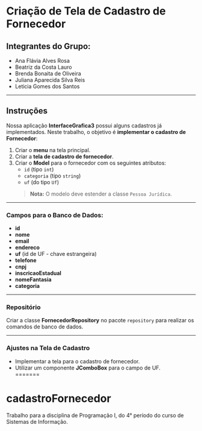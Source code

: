 # Criação de Tela de Cadastro de Fornecedor

## Integrantes do Grupo:
- Ana Flávia Alves Rosa  
- Beatriz da Costa Lauro  
- Brenda Bonaita de Oliveira  
- Juliana Aparecida Silva Reis  
- Leticia Gomes dos Santos  

---

## Instruções

Nossa aplicação **InterfaceGrafica3** possui alguns cadastros já implementados. Neste trabalho, o objetivo é **implementar o cadastro de Fornecedor**:  
1. Criar o **menu** na tela principal.  
2. Criar a **tela de cadastro de fornecedor**.  
3. Criar o **Model** para o fornecedor com os seguintes atributos:  
   - `id` (tipo `int`)  
   - `categoria` (tipo `string`)  
   - `uf` (do tipo `Uf`)  
   > **Nota:** O modelo deve estender a classe `Pessoa Jurídica`.  

---

### Campos para o Banco de Dados:
- **id**
- **nome**
- **email**
- **endereco**
- **uf** (id de UF - chave estrangeira)
- **telefone**
- **cnpj**
- **inscricaoEstadual**
- **nomeFantasia**
- **categoria**

---

### Repositório
Criar a classe **FornecedorRepository** no pacote `repository` para realizar os comandos de banco de dados.

---

### Ajustes na Tela de Cadastro
- Implementar a tela para o cadastro de fornecedor.  
- Utilizar um componente **JComboBox** para o campo de UF.  
=======
# cadastroFornecedor
 Trabalho para a disciplina de Programação I, do 4° período do curso de Sistemas de Informação.
